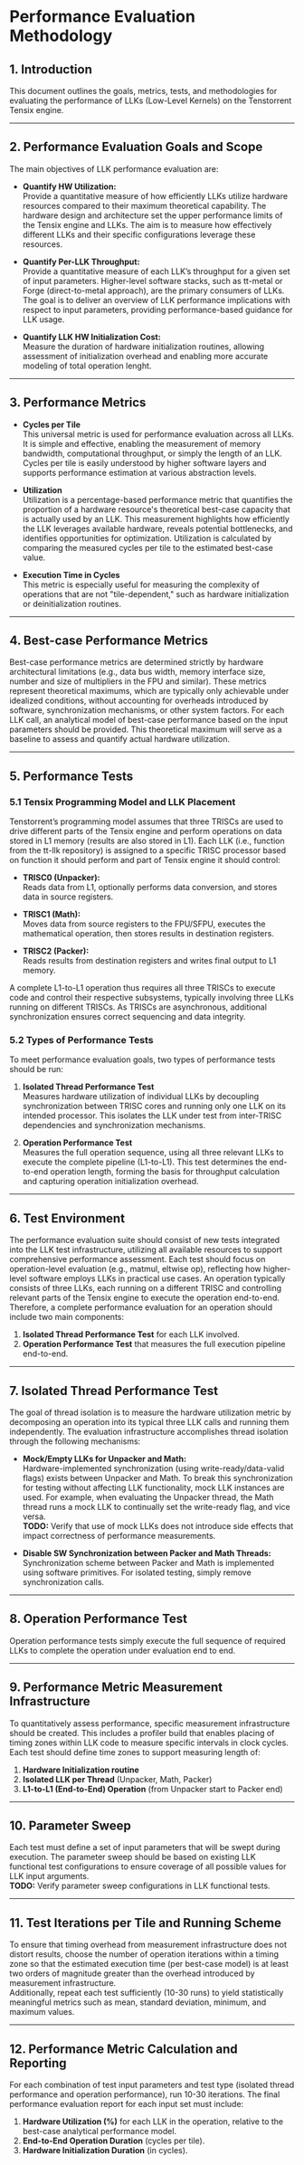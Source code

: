 # Performance Evaluation Methodology

## 1. Introduction

This document outlines the goals, metrics, tests, and methodologies for evaluating the performance of LLKs (Low-Level Kernels) on the Tenstorrent Tensix engine.

---

## 2. Performance Evaluation Goals and Scope

The main objectives of LLK performance evaluation are:

- **Quantify HW Utilization:**  
  Provide a quantitative measure of how efficiently LLKs utilize hardware resources compared to their maximum theoretical capability. The hardware design and architecture set the upper performance limits of the Tensix engine and LLKs. The aim is to measure how effectively different LLKs and their specific configurations leverage these resources.

- **Quantify Per-LLK Throughput:**  
  Provide a quantitative measure of each LLK’s throughput for a given set of input parameters. Higher-level software stacks, such as tt-metal or Forge (direct-to-metal approach), are the primary consumers of LLKs. The goal is to deliver an overview of LLK performance implications with respect to input parameters, providing performance-based guidance for LLK usage.

- **Quantify LLK HW Initialization Cost:**  
  Measure the duration of hardware initialization routines, allowing assessment of initialization overhead and enabling more accurate modeling of total operation lenght.

---

## 3. Performance Metrics

- **Cycles per Tile**  
  This universal metric is used for performance evaluation across all LLKs. It is simple and effective, enabling the measurement of memory bandwidth, computational throughput, or simply the length of an LLK. Cycles per tile is easily understood by higher software layers and supports performance estimation at various abstraction levels.

- **Utilization**  
  Utilization is a percentage-based performance metric that quantifies the proportion of a hardware resource's theoretical best-case capacity that is actually used by an LLK. This measurement highlights how efficiently the LLK leverages available hardware, reveals potential bottlenecks, and identifies opportunities for optimization. Utilization is calculated by comparing the measured cycles per tile to the estimated best-case value.

- **Execution Time in Cycles**  
  This metric is especially useful for measuring the complexity of operations that are not "tile-dependent," such as hardware initialization or deinitialization routines.

---

## 4. Best-case Performance Metrics

Best-case performance metrics are determined strictly by hardware architectural limitations (e.g., data bus width, memory interface size, number and size of multipliers in the FPU and similar). These metrics represent theoretical maximums, which are typically only achievable under idealized conditions, without accounting for overheads introduced by software, synchronization mechanisms, or other system factors. For each LLK call, an analytical model of best-case performance based on the input parameters should be provided. This theoretical maximum will serve as a baseline to assess and quantify actual hardware utilization.

---

## 5. Performance Tests

### 5.1 Tensix Programming Model and LLK Placement

Tenstorrent’s programming model assumes that three TRISCs are used to drive different parts of the Tensix engine and perform operations on data stored in L1 memory (results are also stored in L1). Each LLK (i.e., function from the tt-llk repository) is assigned to a specific TRISC processor based on function it should perform and part of Tensix engine it should control:

- **TRISC0 (Unpacker):**  
  Reads data from L1, optionally performs data conversion, and stores data in source registers.

- **TRISC1 (Math):**  
  Moves data from source registers to the FPU/SFPU, executes the mathematical operation, then stores results in destination registers.

- **TRISC2 (Packer):**  
  Reads results from destination registers and writes final output to L1 memory.

A complete L1-to-L1 operation thus requires all three TRISCs to execute code and control their respective subsystems, typically involving three LLKs running on different TRISCs. As TRISCs are asynchronous, additional synchronization ensures correct sequencing and data integrity.

### 5.2 Types of Performance Tests

To meet performance evaluation goals, two types of performance tests should be run:

1. **Isolated Thread Performance Test**  
   Measures hardware utilization of individual LLKs by decoupling synchronization between TRISC cores and running only one LLK on its intended processor. This isolates the LLK under test from inter-TRISC dependencies and synchronization mechanisms.

2. **Operation Performance Test**  
   Measures the full operation sequence, using all three relevant LLKs to execute the complete pipeline (L1-to-L1). This test determines the end-to-end operation length, forming the basis for throughput calculation and capturing operation initialization overhead.

---

## 6. Test Environment

The performance evaluation suite should consist of new tests integrated into the LLK test infrastructure, utilizing all available resources to support comprehensive performance assessment. Each test should focus on operation-level evaluation (e.g., matmul, eltwise op), reflecting how higher-level software employs LLKs in practical use cases. An operation typically consists of three LLKs, each running on a different TRISC and controlling relevant parts of the Tensix engine to execute the operation end-to-end. Therefore, a complete performance evaluation for an operation should include two main components:

1. **Isolated Thread Performance Test** for each LLK involved.
2. **Operation Performance Test** that measures the full execution pipeline end-to-end.

---

## 7. Isolated Thread Performance Test

The goal of thread isolation is to measure the hardware utilization metric by decomposing an operation into its typical three LLK calls and running them independently. The evaluation infrastructure accomplishes thread isolation through the following mechanisms:

- **Mock/Empty LLKs for Unpacker and Math:**  
  Hardware-implemented synchronization (using write-ready/data-valid flags) exists between Unpacker and Math. To break this synchronization for testing without affecting LLK functionality, mock LLK instances are used. For example, when evaluating the Unpacker thread, the Math thread runs a mock LLK to continually set the write-ready flag, and vice versa.  
  **TODO:** Verify that use of mock LLKs does not introduce side effects that impact correctness of performance measurements.

- **Disable SW Synchronization between Packer and Math Threads:**  
  Synchronization scheme between Packer and Math is implemented using software primitives. For isolated testing, simply remove synchronization calls.

---

## 8. Operation Performance Test

Operation performance tests simply execute the full sequence of required LLKs to complete the operation under evaluation end to end.

---

## 9. Performance Metric Measurement Infrastructure

To quantitatively assess performance, specific measurement infrastructure should be created. This includes a profiler build that enables placing of timing zones within LLK code to measure specific intervals in clock cycles. Each test should define time zones to support measuring length of:

1. **Hardware Initialization routine**
2. **Isolated LLK per Thread** (Unpacker, Math, Packer)
3. **L1-to-L1 (End-to-End) Operation** (from Unpacker start to Packer end)

---

## 10. Parameter Sweep

Each test must define a set of input parameters that will be swept during execution. The parameter sweep should be based on existing LLK functional test configurations to ensure coverage of all possible values for LLK input arguments.  
**TODO:** Verify parameter sweep configurations in LLK functional tests.

---

## 11. Test Iterations per Tile and Running Scheme

To ensure that timing overhead from measurement infrastructure does not distort results, choose the number of operation iterations within a timing zone so that the estimated execution time (per best-case model) is at least two orders of magnitude greater than the overhead introduced by measurement infrastructure.  
Additionally, repeat each test sufficiently (10-30 runs) to yield statistically meaningful metrics such as mean, standard deviation, minimum, and maximum values.

---

## 12. Performance Metric Calculation and Reporting

For each combination of test input parameters and test type (isolated thread performance and operation performance), run 10-30 iterations. The final performance evaluation report for each input set must include:

1. **Hardware Utilization (%)** for each LLK in the operation, relative to the best-case analytical performance model.
2. **End-to-End Operation Duration** (cycles per tile).
3. **Hardware Initialization Duration** (in cycles).


